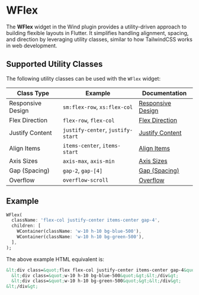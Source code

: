 # WFlex

The **WFlex** widget in the Wind plugin provides a utility-driven approach to building flexible layouts in Flutter. It simplifies handling alignment, spacing, and direction by leveraging utility classes, similar to how TailwindCSS works in web development.

## Supported Utility Classes

The following utility classes can be used with the `WFlex` widget:

| **Class Type**    | **Example**                       | **Documentation**                               |
|-------------------|-----------------------------------|-------------------------------------------------|
| Responsive Design | `sm:flex-row`, `xs:flex-col`      | [Responsive Design](concepts/responsive-design) |
| Flex Direction    | `flex-row`, `flex-col`            | [Flex Direction](flex/flex-direction)           |
| Justify Content   | `justify-center`, `justify-start` | [Justify Content](flex/justify-content)         |
| Align Items       | `items-center`, `items-start`     | [Align Items](flex/align-items)                 |
| Axis Sizes        | `axis-max`, `axis-min`            | [Axis Sizes](flex/axis-sizes)                   |
| Gap (Spacing)     | `gap-2`, `gap-[4]`                | [Gap (Spacing)](flex/gap)                       |
| Overflow          | `overflow-scroll`                 | [Overflow](layout/overflow)                     |

## Example

<x-preview path="widgets/wflex" size="md" class="min-h-64"></x-preview>

```dart
WFlex(
  className: 'flex-col justify-center items-center gap-4',
  children: [
    WContainer(className: 'w-10 h-10 bg-blue-500'),
    WContainer(className: 'w-10 h-10 bg-green-500'),
  ],
);
```

The above example HTML equivalent is:

```html
&lt;div class=&quot;flex flex-col justify-center items-center gap-4&quot;&gt;
  &lt;div class=&quot;w-10 h-10 bg-blue-500&quot;&gt;&lt;/div&gt;
  &lt;div class=&quot;w-10 h-10 bg-green-500&quot;&gt;&lt;/div&gt;
&lt;/div&gt;
```
